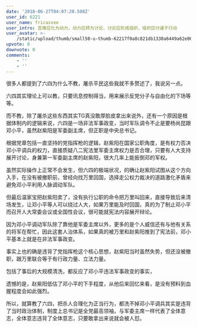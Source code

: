 ```yaml
---
date: '2018-06-27T04:07:20.508Z'
user_id: 6221
user_name: fricassee
user_intro: 苦难应化为动力，动力应转为讨论，讨论应形成组织，组织应付诸于行动
user_avatar: >-
    /static/upload/thumb/small50-u-thumb-62217f0a8c821db1330a6449a62e06f38f0d8c533faf.png
upvote: 8
downvote: 0
comments:
    - ''
    - ''
---
```


很多人都提到了六四为什么不教，屠杀平民这些我就不多赘述了，我说另一点。

  

六四其实理论上可以教，只要讯息控制得当，用来展示反党分子与自由化的下场等等。

而不教，除了屠杀这些东西其实TG真没敢厚脸皮拿出来说外，还有一个原因是根据体制内的逻辑来说，六四是一场非法军事政变，当时军队调令不止是要杨尚昆跟邓小平，虽然赵紫阳是军委副主席，但正职是中央总书记。

根据党章包括一直坚持的党指挥枪的逻辑，赵紫阳在国家公职角度，是有权力否决邓小平调兵的权力，直接质疑八二宪法里军委主席权力是否合理，只要有人大支持展开讨论，身兼第一军委副主席的赵紫阳，很大几率上能扳倒邓的军权。

虽然实际操作上正常不会发生，但六四的极端状况，的确让赵紫阳试图从这个方向入手，在没有被撤职前，曾经向找万里回国，选择走公权力裁决的道路激化矛盾来避免邓小平利用人脉调动军队。

但最后温家宝把赵紫阳卖了，没有执行公职的命令把万里叫回来，直接导致后来清场发生，让邓小平等人可以绕过人大，如果万里能及时回国，真的为了制止邓小平而召开人大常委会议或全国性会议，很可能就宪法内容展开辩论。

因为邓小平调动军队除了靠他是军委主席以外，更多的是个人威信还有与他有关系的将军在帮忙，因此这套人治体系，如果真的被万里和赵紫阳推到了宪法前，邓小平基本上就是在非法军事政变。

事实上也的确是违背了党指挥枪这个核心思想，赵紫阳当时虽然失势，但还没被撤职，跟万里联合等于有行政力量、立法力量。

包括了事后的大规模清洗，都反应了邓小平违法军事政变的事实，

遗憾的是，赵紫阳低估了邓小平的下手程度，从他后来回忆来看，是没有预料到血腥程度会如此强烈。

所以，就算教了六四，把杀人合理化为正当行为，都洗不掉邓小平调兵其实是违背了当时政治体制，制度上总书记是全党最高领袖，与军委主席一样代表了全体意志，全体意志违背了全体意志，只要敢拿出来说就会被人怼。
